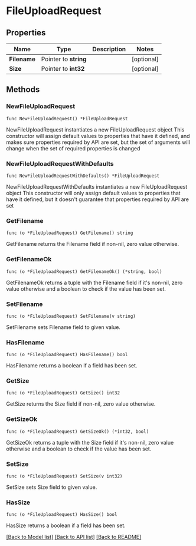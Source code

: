 # FileUploadRequest

## Properties

Name | Type | Description | Notes
------------ | ------------- | ------------- | -------------
**Filename** | Pointer to **string** |  | [optional] 
**Size** | Pointer to **int32** |  | [optional] 

## Methods

### NewFileUploadRequest

`func NewFileUploadRequest() *FileUploadRequest`

NewFileUploadRequest instantiates a new FileUploadRequest object
This constructor will assign default values to properties that have it defined,
and makes sure properties required by API are set, but the set of arguments
will change when the set of required properties is changed

### NewFileUploadRequestWithDefaults

`func NewFileUploadRequestWithDefaults() *FileUploadRequest`

NewFileUploadRequestWithDefaults instantiates a new FileUploadRequest object
This constructor will only assign default values to properties that have it defined,
but it doesn't guarantee that properties required by API are set

### GetFilename

`func (o *FileUploadRequest) GetFilename() string`

GetFilename returns the Filename field if non-nil, zero value otherwise.

### GetFilenameOk

`func (o *FileUploadRequest) GetFilenameOk() (*string, bool)`

GetFilenameOk returns a tuple with the Filename field if it's non-nil, zero value otherwise
and a boolean to check if the value has been set.

### SetFilename

`func (o *FileUploadRequest) SetFilename(v string)`

SetFilename sets Filename field to given value.

### HasFilename

`func (o *FileUploadRequest) HasFilename() bool`

HasFilename returns a boolean if a field has been set.

### GetSize

`func (o *FileUploadRequest) GetSize() int32`

GetSize returns the Size field if non-nil, zero value otherwise.

### GetSizeOk

`func (o *FileUploadRequest) GetSizeOk() (*int32, bool)`

GetSizeOk returns a tuple with the Size field if it's non-nil, zero value otherwise
and a boolean to check if the value has been set.

### SetSize

`func (o *FileUploadRequest) SetSize(v int32)`

SetSize sets Size field to given value.

### HasSize

`func (o *FileUploadRequest) HasSize() bool`

HasSize returns a boolean if a field has been set.


[[Back to Model list]](../README.md#documentation-for-models) [[Back to API list]](../README.md#documentation-for-api-endpoints) [[Back to README]](../README.md)


